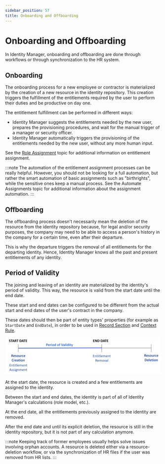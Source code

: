 ```yaml
---
sidebar_position: 57
title: Onboarding and Offboarding
---
```


# Onboarding and Offboarding

In Identity Manager, onboarding and offboarding are done through workflows or through synchronization to the HR system.

## Onboarding

The onboarding process for a new employee or contractor is materialized by the creation of a new resource in the identity repository. This creation triggers the fulfillment of the entitlements required by the user to perform their duties and be productive on day one.

The entitlement fulfillment can be performed in different ways:

* Identity Manager suggests the entitlements needed by the new user, prepares the provisioning procedures, and wait for the manual trigger of a manager or security officer.
* Identity Manager automatically triggers the provisioning of the entitlements needed by the new user, without any more human input.

See the [Role Assignment](../../../role-assignment/index "Role Assignment") topic for additional information on entitlement assignment.

:::note
The automation of the entitlement assignment processes can be really helpful. However, you should not be looking for a full automation, but rather the smart automation of basic assignments such as "birthrights", while the sensitive ones keep a manual process.
See the
Automate Assignments
topic for additional information about the assignment automation.
:::

## Offboarding

The offboarding process doesn't necessarily mean the deletion of the resource from the identity repository because, for legal and/or security purposes, the company may need to be able to access a person's history in the company for a certain time, even after their departure.

This is why the departure triggers the removal of all entitlements for the departing identity. Hence, Identity Manager knows all the past and present entitlements of any identity.

## Period of Validity

The joining and leaving of an identity are materialized by the identity's period of validity. This way, the resource is valid from the start date until the end date.

These start and end dates can be configured to be different from the actual start and end dates of the user's contract in the company.
  
  
These dates should then be part of entity types' properties (for example as `StartDate` and `EndDate`), in order to be used in [Record Section](../../../toolkit/xml-configuration/provisioning/recordsection/index) and [Context Rule](../../../toolkit/xml-configuration/provisioning/contextrule/index "ContextRule").

![Identities - Validity Period](../../../../../../../../static/images/Usercube_SaaS/Content/Resources/Images/validityPeriod.png)

At the start date, the resource is created and a few entitlements are assigned to the identity.

Between the start and end dates, the identity is part of all of Identity Manager's calculations (role model, etc.).

At the end date, all the entitlements previously assigned to the identity are removed.

After the end date and until its explicit deletion, the resource is still in the identity repository, but it is not part of any calculation anymore.

:::note
Keeping track of former employees usually helps solve issues involving orphan accounts.
A resource is deleted either via a resource-deletion workflow, or via the synchronization of HR files if the user was removed from HR lists.
:::